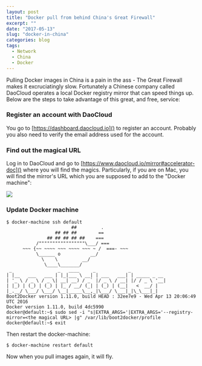 ```yaml
---
layout: post
title: "Docker pull from behind China's Great Firewall"
excerpt: ""
date: "2017-05-13"
slug: "docker-in-china"
categories: blog
tags:
  - Network
  - China
  - Docker
---
```

Pulling Docker images in China is a pain in the ass - The Great Firewall makes it excruciatingly slow. Fortunately a Chinese company called DaoCloud operates a local Docker registry mirror that can speed things up. Below are the steps to take advantage of this great, and free, service:

### Register an account with DaoCloud
You go to [https://dashboard.daocloud.io]() to register an account. Probably you also need to verify the email address used for the account.

### Find out the magical URL
Log in to DaoCloud and go to [https://www.daocloud.io/mirror#accelerator-doc]() where you will find the magics. Particularly, if you are on Mac, you will find the mirror's URL which you are supposed to add to the "Docker machine":

![](../../images/DaoCloud.png?raw=true)

### Update Docker machine

```
$ docker-machine ssh default
                        ##         .
                  ## ## ##        ==
               ## ## ## ## ##    ===
           /"""""""""""""""""\___/ ===
      ~~~ {~~ ~~~~ ~~~ ~~~~ ~~~ ~ /  ===- ~~~
           \______ o           __/
             \    \         __/
              \____\_______/
 _                 _   ____     _            _
| |__   ___   ___ | |_|___ \ __| | ___   ___| | _____ _ __
| '_ \ / _ \ / _ \| __| __) / _` |/ _ \ / __| |/ / _ \ '__|
| |_) | (_) | (_) | |_ / __/ (_| | (_) | (__|   <  __/ |
|_.__/ \___/ \___/ \__|_____\__,_|\___/ \___|_|\_\___|_|
Boot2Docker version 1.11.0, build HEAD : 32ee7e9 - Wed Apr 13 20:06:49 UTC 2016
Docker version 1.11.0, build 4dc5990
docker@default:~$ sudo sed -i "s|EXTRA_ARGS='|EXTRA_ARGS='--registry-mirror=<the magical URL> |g" /var/lib/boot2docker/profile
docker@default:~$ exit
```

Then restart the docker-machine:

```
$ docker-machine restart default
```

Now when you pull images again, it will fly.